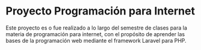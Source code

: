 # Proyecto Programación para Internet
Este proyecto es o fue realizado a lo largo del semestre de clases para la
materia de programación para internet, con el propósito de aprender las
bases de la programación web mediante el framework Laravel para PHP.
